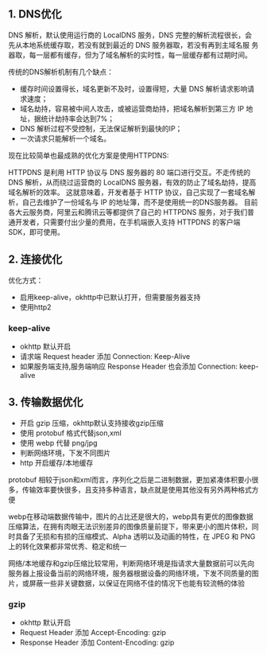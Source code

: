 ## 1. DNS优化
DNS 解析，默认使用运行商的 LocalDNS 服务，DNS 完整的解析流程很长，会先从本地系统缓存取，若没有就到最近的 DNS 服务器取，若没有再到主域名服 务器取，每一层都有缓存，但为了域名解析的实时性，每一层缓存都有过期时间。

传统的DNS解析机制有几个缺点：

* 缓存时间设置得长，域名更新不及时，设置得短，大量 DNS 解析请求影响请求速度；
* 域名劫持，容易被中间人攻击，或被运营商劫持，把域名解析到第三方 IP 地址，据统计劫持率会达到7%；
* DNS 解析过程不受控制，无法保证解析到最快的IP；
* 一次请求只能解析一个域名。


现在比较简单也最成熟的优化方案是使用HTTPDNS:

HTTPDNS 是利用 HTTP 协议与 DNS 服务器的 80 端口进行交互。不走传统的 DNS 解析，从而绕过运营商的 LocalDNS 服务器，有效的防止了域名劫持，提高域名解析的效率。
这就意味着，开发者基于 HTTP 协议，自己实现了一套域名解析，自己去维护了一份域名与 IP 的地址簿，而不是使用统一的DNS服务器。
目前各大云服务商，阿里云和腾讯云等都提供了自己的 HTTPDNS 服务，对于我们普通开发者，只需要付出少量的费用，在手机端嵌入支持 HTTPDNS 的客户端 SDK，即可使用。
## 2. 连接优化
优化方式：

* 启用keep-alive，okhttp中已默认打开，但需要服务器支持
* 使用http2

### keep-alive
* okhttp 默认开启
* 请求端 Request header 添加 Connection: Keep-Alive
* 如果服务端支持,服务端响应 Response Header 也会添加 Connection: keep-alive

## 3. 传输数据优化
* 开启 gzip 压缩，okhttp默认支持接收gzip压缩
* 使用 protobuf 格式代替json,xml
* 使用 webp 代替 png/jpg
* 判断网络环境，下发不同图片
* http 开启缓存/本地缓存


protobuf 相较于json和xml而言，序列化之后是二进制数据，更加紧凑体积要小很多，传输效率要快很多，且支持多种语言，缺点就是使用其他没有另外两种格式方便

webp在移动端数据传输中，图片的占比还是很大的，webp具有更优的图像数据压缩算法，在拥有肉眼无法识别差异的图像质量前提下，带来更小的图片体积，同时具备了无损和有损的压缩模式、Alpha 透明以及动画的特性，在 JPEG 和 PNG 上的转化效果都非常优秀、稳定和统一

网络/本地缓存和gzip压缩比较常用，判断网络环境是指请求大量数据前可以先向服务器上报设备当前的网络环境，服务器根据设备的网络环境，下发不同质量的图片，或屏蔽一些非关键数据，以保证在网络不佳的情况下也能有较流畅的体验
### gzip
* okhttp 默认开启
* Request Header 添加 Accept-Encoding: gzip
* Response Header  添加 Content-Encoding: gzip